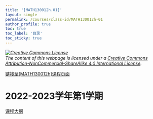 ```yaml
---
title: '[MATH130012h.01]'
layout: single
permalink: /courses/class-id/MATH130012h-01
author_profile: true
toc: true
toc_label: '目录'
toc_sticky: true
---
```


<div class='notice--warning'>
	<p><i><a rel='license' href='http://creativecommons.org/licenses/by-nc-sa/4.0/'><img alt='Creative Commons License' style='border-width:0' src='https://i.creativecommons.org/l/by-nc-sa/4.0/88x31.png' /></a><br /> The content of this webpage is licensed under a <a rel='license' href='http://creativecommons.org/licenses/by-nc-sa/4.0/'>Creative Commons Attribution-NonCommercial-ShareAlike 4.0 International License</a>.</i></p>
</div>

<a href='https://fdu-math.github.io/courses/MATH130012h'>链接至[MATH130012h]课程页面</a>

# 2022-2023学年第1学期
<a href='https://fdu-math.github.io/courses/syllabus/MATH130012h.01-2022-2023-1 (Encrypted).pdf'>课程大纲</a>

